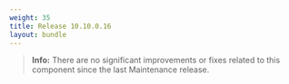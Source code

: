 ```yaml
---
weight: 35
title: Release 10.10.0.16
layout: bundle
---
```


>**Info:** There are no significant improvements or fixes related to this component since the last Maintenance release.
